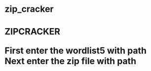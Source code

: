 # zip_cracker


<h1> ZIPCRACKER <h!>
 
First enter the wordlist5 with path
Next enter the zip file with path
